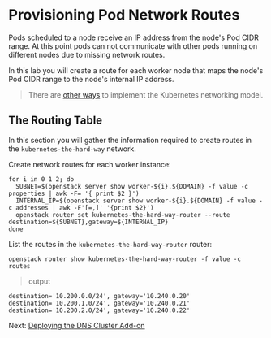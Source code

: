# Provisioning Pod Network Routes

Pods scheduled to a node receive an IP address from the node's Pod CIDR range. At this point pods can not communicate with other pods running on different nodes due to missing network routes.

In this lab you will create a route for each worker node that maps the node's Pod CIDR range to the node's internal IP address.

> There are [other ways](https://kubernetes.io/docs/concepts/cluster-administration/networking/#how-to-achieve-this) to implement the Kubernetes networking model.

## The Routing Table

In this section you will gather the information required to create routes in the `kubernetes-the-hard-way` network.

Create network routes for each worker instance:

```
for i in 0 1 2; do
  SUBNET=$(openstack server show worker-${i}.${DOMAIN} -f value -c properties | awk -F= '{ print $2 }')
  INTERNAL_IP=$(openstack server show worker-${i}.${DOMAIN} -f value -c addresses | awk -F'[=,]' '{print $2}')
  openstack router set kubernetes-the-hard-way-router --route destination=${SUBNET},gateway=${INTERNAL_IP}
done

```

List the routes in the `kubernetes-the-hard-way-router` router:

```
openstack router show kubernetes-the-hard-way-router -f value -c routes
```

> output

```
destination='10.200.0.0/24', gateway='10.240.0.20'
destination='10.200.1.0/24', gateway='10.240.0.21'
destination='10.200.2.0/24', gateway='10.240.0.22'
```

Next: [Deploying the DNS Cluster Add-on](12-dns-addon.md)
